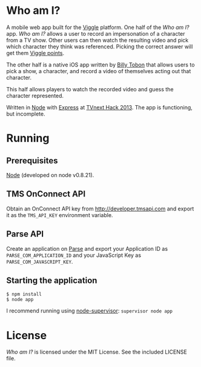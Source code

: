 Who am I?
=========

A mobile web app built for the [Viggle](http://www.viggle.com) platform. One half of the _Who am I?_ app. _Who am I?_ allows a user to record an impersonation of a character from a TV show. Other users can then watch the resulting video and pick which character they think was referenced. Picking the correct answer will get them [Viggle points](http://www.viggle.com/rewards).

The other half is a native iOS app written by [Billy Tobon](https://github.com/billyto) that allows users to pick a show, a character, and record a video of themselves acting out that character.

This half allows players to watch the recorded video and guess the character represented.

Written in [Node](http://nodejs.org) with [Express](http://expressjs.com) at [TVnext Hack 2013](http://www.tvnexthack.com). The app is functioning, but incomplete.


# Running

## Prerequisites
[Node](http://nodejs.org) (developed on node v0.8.21).

## TMS OnConnect API
Obtain an OnConnect API key from http://developer.tmsapi.com and export it as the `TMS_API_KEY` environment variable.

## Parse API
Create an application on [Parse](https://parse.com) and export your Application ID as `PARSE_COM_APPLICATION_ID` and your JavaScript Key as `PARSE_COM_JAVASCRIPT_KEY`.

## Starting the application
	$ npm install
	$ node app

I recommend running using [node-supervisor](https://github.com/isaacs/node-supervisor): `supervisor node app`

# License
_Who am I?_ is licensed under the MIT License. See the included LICENSE file.
